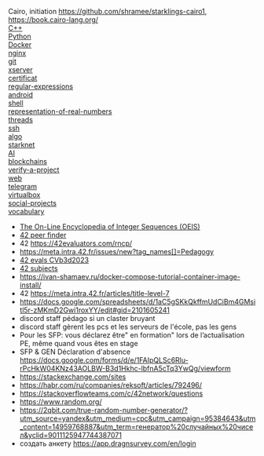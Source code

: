 Cairo, initiation https://github.com/shramee/starklings-cairo1, https://book.cairo-lang.org/  
[C++](https://github.com/akostrik/CPP_modules_42)  
[Python](https://github.com/akostrik/Python-for-Data-Science)  
[Docker](https://github.com/akostrik/general-culture/blob/main/docker.md)  
[nginx](https://github.com/akostrik/general-culture/blob/main/nginx.md)  
[git](https://github.com/akostrik/general-culture/blob/main/git.md)  
[xserver](https://github.com/akostrik/general-culture/blob/main/xserver.md)  
[certificat](https://github.com/akostrik/general-culture/blob/main/certificat.md)  
[regular-expressions](https://github.com/akostrik/general-culture/blob/main/regular-expressions.md)  
[android](https://github.com/akostrik/general-culture/blob/main/android.md)  
[shell](https://github.com/akostrik/general-culture/blob/main/shell.md)  
[representation-of-real-numbers](https://github.com/akostrik/general-culture/blob/main/representation-of-real-numbers.md)  
[threads](https://github.com/akostrik/general-culture/blob/main/threads.md)  
[ssh](https://github.com/akostrik/general-culture/blob/main/ssh.md)  
[algo](https://github.com/akostrik/general-culture/blob/main/algo.md)  
[starknet](https://github.com/akostrik/general-culture/blob/main/git.md)  
[AI](https://github.com/akostrik/general-culture/blob/main/AI.md)  
[blockchains](https://github.com/akostrik/general-culture/blob/main/blockchains.md)  
[verify-a-project](https://github.com/akostrik/general-culture/blob/main/verify-a-project.md)  
[web](https://github.com/akostrik/general-culture/blob/main/web.md)  
[telegram](https://github.com/akostrik/general-culture/blob/main/telegram.md)  
[virtualbox](https://github.com/akostrik/general-culture/blob/main/virtualbox.md)  
[social-projects](https://github.com/akostrik/general-culture/blob/main/social-projects.md)  
[vocabulary](https://github.com/akostrik/general-culture/blob/main/vocabulary.md)  
  
  
* [The On-Line Encyclopedia of Integer Sequences (OEIS)](https://oeis.org/)
* [42 peer finder](https://find-peers.codam.nl/Paris)
* 42 https://42evaluators.com/rncp/
* https://meta.intra.42.fr/issues/new?tag_names[]=Pedagogy
* [42 evals CVb3d2023](https://rphlr.github.io/42-Evals/) 
* [42 subjects](https://github.com/rphlr/42-Subjects)
* https://ivan-shamaev.ru/docker-compose-tutorial-container-image-install/  
* 42 https://meta.intra.42.fr/articles/title-level-7
* https://docs.google.com/spreadsheets/d/1aC5gSKkQkffmUdCiBm4GMsitl5r-zMKmD2Gwi1roxYY/edit#gid=2101605241
* discord staff pédago si un claster bruyant
* discord staff gèrent les pcs et les serveurs de l'école, pas les gens
* Pour les SFP: vous déclarez être" en formation" lors de l’actualisation PE, même quand vous êtes en stage
* SFP & GEN Déclaration d'absence https://docs.google.com/forms/d/e/1FAIpQLSc6Rlu-rPcHkW04KNz43AOLBW-B3d1Hkhc-lbfnA5cTq3YwQg/viewform
* https://stackexchange.com/sites
* https://habr.com/ru/companies/reksoft/articles/792496/ 
* https://stackoverflowteams.com/c/42network/questions
* https://www.random.org/
* https://2qbit.com/true-random-number-generator/?utm_source=yandex&utm_medium=cpc&utm_campaign=95384643&utm_content=14959768887&utm_term=генератор%20случайных%20чисел&yclid=9011125947744387071
* создать анкету https://app.dragnsurvey.com/en/login
